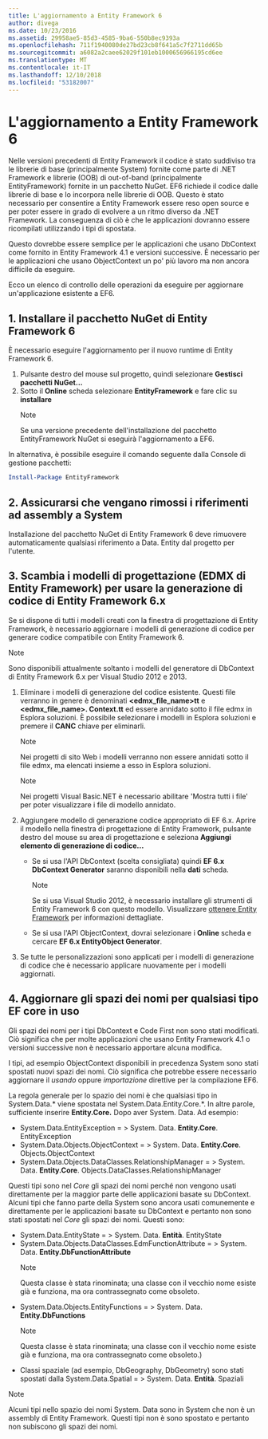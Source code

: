 ```yaml
---
title: L'aggiornamento a Entity Framework 6
author: divega
ms.date: 10/23/2016
ms.assetid: 29958ae5-85d3-4585-9ba6-550b8ec9393a
ms.openlocfilehash: 711f1940080de27bd23cb8f641a5c7f2711dd65b
ms.sourcegitcommit: a6082a2caee62029f101eb1000656966195cd6ee
ms.translationtype: MT
ms.contentlocale: it-IT
ms.lasthandoff: 12/10/2018
ms.locfileid: "53182007"
---
```

# <a name="upgrading-to-entity-framework-6"></a>L'aggiornamento a Entity Framework 6

Nelle versioni precedenti di Entity Framework il codice è stato suddiviso tra le librerie di base (principalmente System) fornite come parte di .NET Framework e librerie (OOB) di out-of-band (principalmente EntityFramework) fornite in un pacchetto NuGet. EF6 richiede il codice dalle librerie di base e lo incorpora nelle librerie di OOB. Questo è stato necessario per consentire a Entity Framework essere reso open source e per poter essere in grado di evolvere a un ritmo diverso da .NET Framework. La conseguenza di ciò è che le applicazioni dovranno essere ricompilati utilizzando i tipi di spostata.

Questo dovrebbe essere semplice per le applicazioni che usano DbContext come fornito in Entity Framework 4.1 e versioni successive. È necessario per le applicazioni che usano ObjectContext un po' più lavoro ma non ancora difficile da eseguire.

Ecco un elenco di controllo delle operazioni da eseguire per aggiornare un'applicazione esistente a EF6.

## <a name="1-install-the-ef6-nuget-package"></a>1. Installare il pacchetto NuGet di Entity Framework 6

È necessario eseguire l'aggiornamento per il nuovo runtime di Entity Framework 6.

1. Pulsante destro del mouse sul progetto, quindi selezionare **Gestisci pacchetti NuGet...**  
2. Sotto il **Online** scheda selezionare **EntityFramework** e fare clic su **installare**  
   > [!NOTE]
   > Se una versione precedente dell'installazione del pacchetto EntityFramework NuGet si eseguirà l'aggiornamento a EF6.

In alternativa, è possibile eseguire il comando seguente dalla Console di gestione pacchetti:

``` powershell
Install-Package EntityFramework
```

## <a name="2-ensure-that-assembly-references-to-systemdataentitydll-are-removed"></a>2. Assicurarsi che vengano rimossi i riferimenti ad assembly a System

Installazione del pacchetto NuGet di Entity Framework 6 deve rimuovere automaticamente qualsiasi riferimento a Data. Entity dal progetto per l'utente.

## <a name="3-swap-any-ef-designer-edmx-models-to-use-ef-6x-code-generation"></a>3. Scambia i modelli di progettazione (EDMX di Entity Framework) per usare la generazione di codice di Entity Framework 6.x

Se si dispone di tutti i modelli creati con la finestra di progettazione di Entity Framework, è necessario aggiornare i modelli di generazione di codice per generare codice compatibile con Entity Framework 6.

> [!NOTE]
> Sono disponibili attualmente soltanto i modelli del generatore di DbContext di Entity Framework 6.x per Visual Studio 2012 e 2013.

1. Eliminare i modelli di generazione del codice esistente. Questi file verranno in genere è denominati  **\<edmx_file_name\>tt** e  **\<edmx_file_name\>. Context.tt** ed essere annidato sotto il file edmx in Esplora soluzioni. È possibile selezionare i modelli in Esplora soluzioni e premere il **CANC** chiave per eliminarli.  
   > [!NOTE]
   > Nei progetti di sito Web i modelli verranno non essere annidati sotto il file edmx, ma elencati insieme a esso in Esplora soluzioni.  

   > [!NOTE]
   > Nei progetti Visual Basic.NET è necessario abilitare 'Mostra tutti i file' per poter visualizzare i file di modello annidato.
2. Aggiungere modello di generazione codice appropriato di EF 6.x. Aprire il modello nella finestra di progettazione di Entity Framework, pulsante destro del mouse su area di progettazione e seleziona **Aggiungi elemento di generazione di codice...**
    - Se si usa l'API DbContext (scelta consigliata) quindi **EF 6.x DbContext Generator** saranno disponibili nella **dati** scheda.  
      > [!NOTE]
      > Se si usa Visual Studio 2012, è necessario installare gli strumenti di Entity Framework 6 con questo modello. Visualizzare [ottenere Entity Framework](~/ef6/fundamentals/install.md) per informazioni dettagliate.  

    - Se si usa l'API ObjectContext, dovrai selezionare i **Online** scheda e cercare **EF 6.x EntityObject Generator**.  
3. Se tutte le personalizzazioni sono applicati per i modelli di generazione di codice che è necessario applicare nuovamente per i modelli aggiornati.

## <a name="4-update-namespaces-for-any-core-ef-types-being-used"></a>4. Aggiornare gli spazi dei nomi per qualsiasi tipo EF core in uso

Gli spazi dei nomi per i tipi DbContext e Code First non sono stati modificati. Ciò significa che per molte applicazioni che usano Entity Framework 4.1 o versioni successive non è necessario apportare alcuna modifica.

I tipi, ad esempio ObjectContext disponibili in precedenza System sono stati spostati nuovi spazi dei nomi. Ciò significa che potrebbe essere necessario aggiornare il *usando* oppure *importazione* direttive per la compilazione EF6.

La regola generale per lo spazio dei nomi è che qualsiasi tipo in System.Data.* viene spostata nel System.Data.Entity.Core.*. In altre parole, sufficiente inserire **Entity.Core.** Dopo aver System. Data. Ad esempio:

- System.Data.EntityException = > System. Data. **Entity.Core**. EntityException  
- System.Data.Objects.ObjectContext = > System. Data. **Entity.Core**. Objects.ObjectContext  
- System.Data.Objects.DataClasses.RelationshipManager = > System. Data. **Entity.Core**. Objects.DataClasses.RelationshipManager  

Questi tipi sono nel *Core* gli spazi dei nomi perché non vengono usati direttamente per la maggior parte delle applicazioni basate su DbContext. Alcuni tipi che fanno parte della System sono ancora usati comunemente e direttamente per le applicazioni basate su DbContext e pertanto non sono stati spostati nel *Core* gli spazi dei nomi. Questi sono:

- System.Data.EntityState = > System. Data. **Entità**. EntityState  
- System.Data.Objects.DataClasses.EdmFunctionAttribute = > System. Data. **Entity.DbFunctionAttribute**  
  > [!NOTE]
  > Questa classe è stata rinominata; una classe con il vecchio nome esiste già e funziona, ma ora contrassegnato come obsoleto.  
- System.Data.Objects.EntityFunctions = > System. Data. **Entity.DbFunctions**  
  > [!NOTE]
  > Questa classe è stata rinominata; una classe con il vecchio nome esiste già e funziona, ma ora contrassegnato come obsoleto.)  
- Classi spaziale (ad esempio, DbGeography, DbGeometry) sono stati spostati dalla System.Data.Spatial = > System. Data. **Entità**. Spaziali

> [!NOTE]
> Alcuni tipi nello spazio dei nomi System. Data sono in System che non è un assembly di Entity Framework. Questi tipi non è sono spostato e pertanto non subiscono gli spazi dei nomi.
